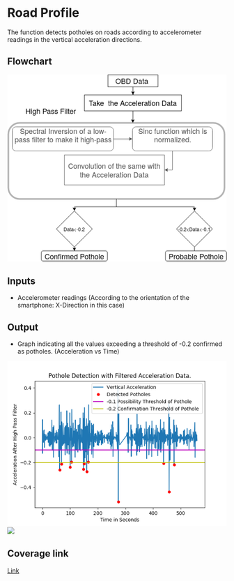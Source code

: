 # Road Profile
The function detects potholes on roads according to accelerometer readings in the vertical acceleration directions.

## Flowchart
![Flowchart](Flowchart.png)

## Inputs
- Accelerometer readings (According to the orientation of the smartphone: X-Direction in this case)

## Output
- Graph indicating all the values exceeding a threshold of -0.2 confirmed as potholes. (Acceleration vs Time)

![](Result1/Dataset-2.png)
![](Result1/Dataset-21.png)

## Coverage link 
[Link](https://raw.githack.com/prithvisekhar/VehicalDiagnosticAlgo/gh-pages/Function/DIARoadProfile/htmlcov/index.html)
